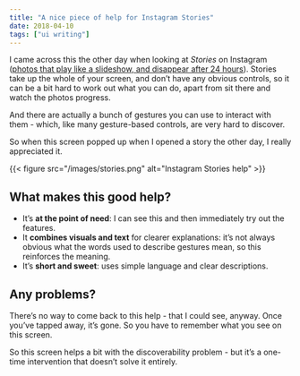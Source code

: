 ```yaml
---
title: "A nice piece of help for Instagram Stories"
date: 2018-04-10
tags: ["ui writing"]
---
```


I came across this the other day when looking at *Stories* on Instagram ([photos that play like a slideshow, and disappear after 24 hours](https://www.cnet.com/how-to/how-to-use-instagram-stories/)). Stories take up the whole of your screen, and don’t have any obvious controls, so it can be a bit hard to work out what you can do, apart from sit there and watch the photos progress.

And there are actually a bunch of gestures you can use to interact with them - which, like many gesture-based controls, are very hard to discover.

So when this screen popped up when I opened a story the other day, I really appreciated it.

{{< figure src="/images/stories.png" alt="Instagram Stories help" >}}

## What makes this good help?

- It’s **at the point of need**: I can see this and then immediately try out the features.
- It **combines visuals and text** for clearer explanations: it’s not always obvious what the words used to describe gestures mean, so this reinforces the meaning.
- It’s **short and sweet**: uses simple language and clear descriptions.

## Any problems?

There’s no way to come back to this help - that I could see, anyway. Once you’ve tapped away, it’s gone. So you have to remember what you see on this screen.

So this screen helps a bit with the discoverability problem - but it’s a one-time intervention that doesn’t solve it entirely. 
